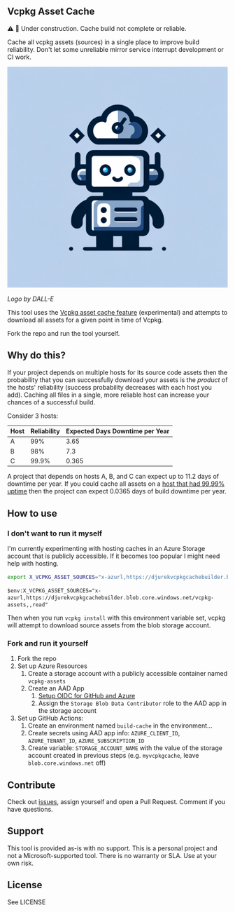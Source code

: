 ## Vcpkg Asset Cache

⚠️ 🚧 Under construction. Cache build not complete or reliable.

Cache all vcpkg assets (sources) in a single place to improve build reliability.
Don't let some unreliable mirror service interrupt development or CI work.

![The Vcpkg Asset Cache Robot by DALL-E](logo.png)

_Logo by DALL-E_

This tool uses the [Vcpkg asset cache feature](https://learn.microsoft.com/en-us/vcpkg/users/assetcaching) 
(experimental) and attempts to download all assets for a given point in time of
Vcpkg.

Fork the repo and run the tool yourself.

## Why do this?

If your project depends on multiple hosts for its source code assets then the 
probability that you can successfully download your assets is the _product_ of 
the hosts' reliability (success probability decreases with each host you add). 
Caching all files in a single, more reliable host can increase your chances of 
a successful build.

Consider 3 hosts:  

| Host | Reliability | Expected Days Downtime per Year | 
| ---- | ----------- | ------------------------------- |
| A | 99% | 3.65 | 
| B | 98% | 7.3 | 
| C | 99.9% | 0.365 | 

A project that depends on hosts A, B, and C can expect up to 11.2 days of 
downtime per year. If you could cache all assets on a [host that had 99.99% 
uptime](https://www.azure.cn/en-us/support/sla/storage/) then the project can 
expect 0.0365 days of build downtime per year.

## How to use

### I don't want to run it myself

I'm currently experimenting with hosting caches in an Azure Storage account that
is publicly accessible. If it becomes too popular I might need help with 
hosting.

```bash
export X_VCPKG_ASSET_SOURCES="x-azurl,https://djurekvcpkgcachebuilder.blob.core.windows.net/vcpkg-assets,,read"
```

```pwsh
$env:X_VCPKG_ASSET_SOURCES="x-azurl,https://djurekvcpkgcachebuilder.blob.core.windows.net/vcpkg-assets,,read"
```

Then when you run `vcpkg install` with this environment variable set, vcpkg will
attempt to download source assets from the blob storage account.

### Fork and run it yourself

1. Fork the repo 
1. Set up Azure Resources
    1. Create a storage account with a publicly accessible container named `vcpkg-assets`
    1. Create an AAD App
        1. [Setup OIDC for GitHub and Azure](https://docs.github.com/en/actions/deployment/security-hardening-your-deployments/configuring-openid-connect-in-azure)
        1. Assign the `Storage Blob Data Contributor` role to the AAD app in the storage account
1. Set up GitHub Actions: 
    1. Create an environment named `build-cache` in the environment...
    1. Create secrets using AAD app info: `AZURE_CLIENT_ID`, `AZURE_TENANT_ID`, `AZURE_SUBSCRIPTION_ID`
    1. Create variable: `STORAGE_ACCOUNT_NAME` with the value of the storage account created in previous steps (e.g. `myvcpkgcache`, leave `blob.core.windows.net` off) 

## Contribute 

Check out [issues](https://github.com/danieljurek/vcpkg-cache-builder/issues), 
assign yourself and open a Pull Request. Comment if you have questions.

## Support

This tool is provided as-is with no support. This is a personal project and not
a Microsoft-supported tool. There is no warranty or SLA. Use at your own risk.

## License 

See LICENSE
